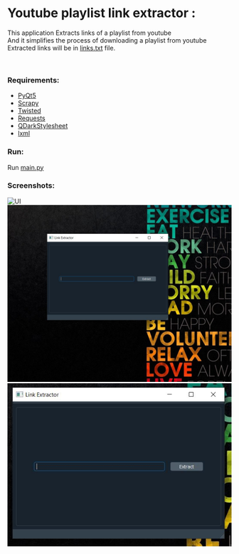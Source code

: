 <h1>Youtube playlist link extractor : </h1>

<p>This application Extracts links of a playlist from youtube <br> 
And it simplifies the process of downloading a playlist from youtube<br>
Extracted links will be in 
<a href="https://github.com/iamMHZ/Youtube-playlist-link-extractor/blob/master/application/links.txt" target="_blank">links.txt</a>
file.</p>
<br>

 




<h3>Requirements: </h3>
<ul>
  <li><a href="https://www.riverbankcomputing.com/software/pyqt/intro">PyQt5</a></li>
  <li><a href="https://scrapy.org/">Scrapy</a></li>
  <li><a href="https://twistedmatrix.com/trac/">Twisted</a></li>
  <li><a href="https://requests.readthedocs.io/en/master/">Requests</a></li>
  <li><a href="https://github.com/ColinDuquesnoy/QDarkStyleSheet">QDarkStylesheet</a></li>
  <li><a href="https://lxml.de/">lxml</a></li>
 

</ul>

<h3>Run: </h3>
 <p>Run <a href="https://github.com/iamMHZ/Youtube-playlist-link-extractor/blob/master/application/main.py">main.py</a>
  
  </p>
<h3>Screenshots: </h3>

<img src="https://github.com/iamMHZ/Youtube-playlist-link-extractor/blob/master/screenshots/s1.gif" alt="UI" >
<br>
<img src="https://github.com/iamMHZ/Youtube-playlist-link-extractor/blob/master/screenshots/s2.JPG" alt="UI" >
<br>
<img src="https://github.com/iamMHZ/Youtube-playlist-link-extractor/blob/master/screenshots/s3.JPG" alt="UI" >
<br>


